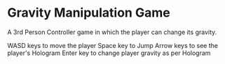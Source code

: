 # Gravity Manipulation Game

A 3rd Person Controller game in which the player can change its gravity.

WASD keys to move the player
Space key to Jump
Arrow keys to see the player's Hologram
Enter key to change player gravity as per Hologram
